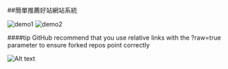 ##簡單推薦好站網站系統

![demo1](https://github.com/coolsea/raddit/tree/master/app/assets/images/2015-01-30-1.png?raw=true)
![demo2](https://github.com/coolsea/raddit/tree/master/app/assets/images/2015-01-30-2.png?raw=true)


####tip
GitHub recommend that you use relative links with the ?raw=true parameter to ensure forked repos point correctly

![Alt text](/relative/path/to/img.jpg?raw=true "Optional Title")